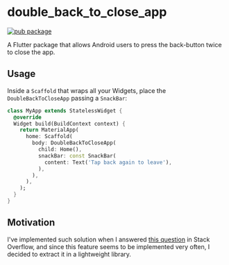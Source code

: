 # double_back_to_close_app

[![pub package](https://img.shields.io/pub/v/double_back_to_close_app.svg)](https://pub.dartlang.org/packages/double_back_to_close_app)

A Flutter package that allows Android users to press the back-button twice to close the app.

## Usage

Inside a `Scaffold` that wraps all your Widgets, place the `DoubleBackToCloseApp` passing a `SnackBar`:

```dart
class MyApp extends StatelessWidget {
  @override
  Widget build(BuildContext context) {
    return MaterialApp(
      home: Scaffold(
        body: DoubleBackToCloseApp(
          child: Home(),
          snackBar: const SnackBar(
            content: Text('Tap back again to leave'),
          ),
        ),
      ),
    );
  }
}
``` 

## Motivation 

I've implemented such solution when I answered [this question](https://stackoverflow.com/a/56344092/6696558) in Stack Overflow,
 and since this feature seems to be implemented very often, I decided to extract it in a lightweight library. 
